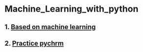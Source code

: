 # Machine_Learning_with_python
## 1. [Based on machine learning](https://shorthaired-museum-8f5.notion.site/Machine-Learning-with-python-17351751eafc42e7a4e6f3d09bda0350)
## 2. [Practice pychrm](https://shorthaired-museum-8f5.notion.site/3849338c39494990b66f7e0face0fd42)
